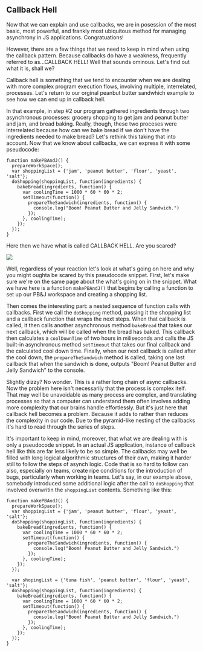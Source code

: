 ## Callback Hell

Now that we can explain and use callbacks, we are in posession of the most basic, most powerful, and frankly most ubiquitous method for managing asynchrony in JS applications. Congratuations!

However, there are a few things that we need to keep in mind when using the callback pattern. Because callbacks do have a weakness, frequently referred to as...CALLBACK HELL! Well that sounds ominous. Let's find out what it is, shall we?

Callback hell is something that we tend to encounter when we are dealing with more complex program execution flows, involving multiple, interrelated, processes.  Let's return to our orginal peanbut butter sandwhich example to see how we can end up in callback hell. 

In that example, in step #2 our program gathered ingredients through two asynchronous processes: grocery shopping to get jam and peanut butter and jam, and bread baking. Really, though, these two proceses were interrelated because how can we bake bread if we don't have the ingredients needed to make bread? Let's rethink this taking that into account. Now that we know about callbacks, we can express it with some pseudocode:

```
function makePBAndJ() {
  prepareWorkSpace();
  var shoppingList = {'jam', 'peanut butter', 'flour', 'yeast', 'salt'};
  doShopping(shoppingList, function(ingredients) {
    bakeBread(ingredients, function() {
      var coolingTime = 1000 * 60 * 60 * 2;
      setTimeout(function() {
        prepareTheSandwich(ingredients, function() {
          console.log("Boom! Peanut Butter and Jelly Sandwich.")
        });
      }, coolingTime);
    });
  });
}
```

Here then we have what is called CALLBACK HELL. Are you scared?

![](http://ezmiller.s3.amazonaws.com/public/flatiron-imgs/hell.gif)

Well, regardless of your reaction let's look at what's going on here and why you might oughta be scared by this pseudocode snippet. First, let's make sure  we're on the same page about the what's going on in the snippet. What we have here is a function `makePBAndJ()` that begins by calling a function to set up our PB&J workspace and creating a shopping list.

Then comes the interesting part: a nested sequence of function calls with callbacks. First we call the `doShopping` method, passing it the shopping list and a callback function that wraps the next steps. When that callback is called, it then calls another asynchronous method `bakeBread` that takes our next callback, which will be called when the bread has baked. This callback then calculates a `coolDownTime` of two hours in miliseconds and calls the JS built-in asynchronous method `setTimeout` that takes our final callback and the calculated cool down time. Finally, when our next callback is called after the cool down, the `prepareTheSandwich` method is called, taking one last callback that when the sandwich is done, outputs "Boom! Peanut Butter and Jelly Sandwich" to the console.

Slightly dizzy? No wonder. This is a rather long chain of async callbacks. Now the problem here isn't necessarily that the process is complex itelf. That may well be unavoidable as many process are complex, and translating processes so that a computer can understand them often involves adding more complexity that our brains handle effortlessly. But it's just here that callback hell becomes a problem. Because it adds to rather than reduces the complexity in our code. Due to the pyramid-like nesting of the callbacks it's hard to read through the series of steps.

It's important to keep in mind, moreover, that what we are dealing with is only a pseudocode snippet. In an actual JS application, instance of callback hell like this are far less likely to be so simple. The callbacks may well be filled with long logical algorithmic structures of their own, making it harder still to follow the steps of asynch logic. Code that is so hard to follow can also, especially on teams, create ripe conditions for the introduction of bugs, particularly when working in teams. Let's say, in our example above, somebody introduced some additional logic after the call to `doShopping` that involved overwritin the `shoppingList` contents. Something like this:

```
function makePBAndJ() {
  prepareWorkSpace();
  var shoppingList = {'jam', 'peanut butter', 'flour', 'yeast', 'salt'};
  doShopping(shoppingList, function(ingredients) {
    bakeBread(ingredients, function() {
      var coolingTime = 1000 * 60 * 60 * 2;
      setTimeout(function() {
        prepareTheSandwich(ingredients, function() {
          console.log("Boom! Peanut Butter and Jelly Sandwich.")
        });
      }, coolingTime);
    });
  });

  var shopingList = {'tuna fish', 'peanut butter', 'flour', 'yeast', 'salt'};
  doShopping(shoppingList, function(ingredients) {
    bakeBread(ingredients, function() {
      var coolingTime = 1000 * 60 * 60 * 2;
      setTimeout(function() {
        prepareTheSandwich(ingredients, function() {
          console.log("Boom! Peanut Butter and Jelly Sandwich.")
        });
      }, coolingTime);
    });
  });
}

```


